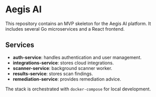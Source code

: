 # Aegis AI

This repository contains an MVP skeleton for the Aegis AI platform. It includes several Go microservices and a React frontend.

## Services
- **auth-service**: handles authentication and user management.
- **integrations-service**: stores cloud integrations.
- **scanner-service**: background scanner worker.
- **results-service**: stores scan findings.
- **remediation-service**: provides remediation advice.

The stack is orchestrated with `docker-compose` for local development.
